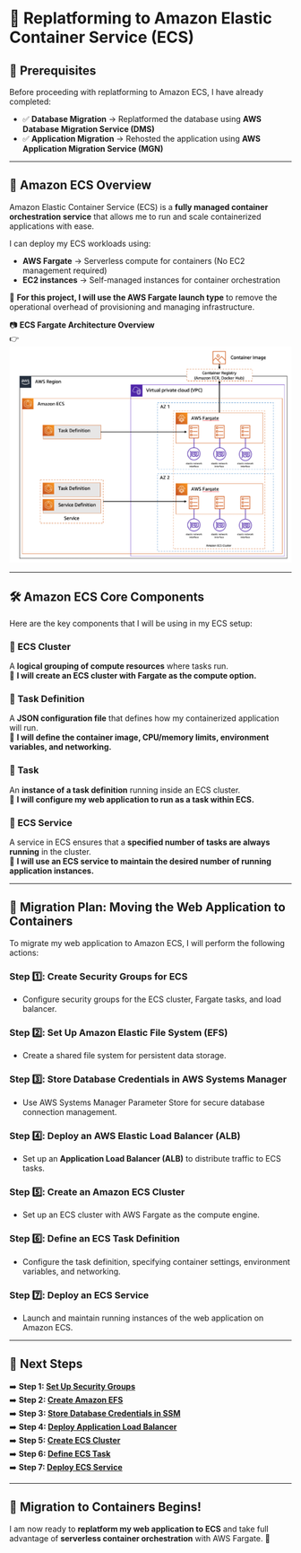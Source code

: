 # **🚀 Replatforming to Amazon Elastic Container Service (ECS)**

## **📌 Prerequisites**
Before proceeding with replatforming to Amazon ECS, I have already completed:
- ✅ **Database Migration** → Replatformed the database using **AWS Database Migration Service (DMS)**
- ✅ **Application Migration** → Rehosted the application using **AWS Application Migration Service (MGN)**

---

## **📖 Amazon ECS Overview**
Amazon Elastic Container Service (ECS) is a **fully managed container orchestration service** that allows me to run and scale containerized applications with ease.

I can deploy my ECS workloads using:
- **AWS Fargate** → Serverless compute for containers (No EC2 management required)
- **EC2 instances** → Self-managed instances for container orchestration

📌 **For this project, I will use the AWS Fargate launch type** to remove the operational overhead of provisioning and managing infrastructure.

📷 **ECS Fargate Architecture Overview**  
👉 [![ECS Fargate Architecture](images/ecs-fargate-architecture.png)](images/ecs-fargate-architecture.png)

---

## **🛠️ Amazon ECS Core Components**
Here are the key components that I will be using in my ECS setup:

### **🔹 ECS Cluster**
A **logical grouping of compute resources** where tasks run.  
📌 **I will create an ECS cluster with Fargate as the compute option.**

### **🔹 Task Definition**
A **JSON configuration file** that defines how my containerized application will run.  
📌 **I will define the container image, CPU/memory limits, environment variables, and networking.**

### **🔹 Task**
An **instance of a task definition** running inside an ECS cluster.  
📌 **I will configure my web application to run as a task within ECS.**

### **🔹 ECS Service**
A service in ECS ensures that a **specified number of tasks are always running** in the cluster.  
📌 **I will use an ECS service to maintain the desired number of running application instances.**

---

## **🚀 Migration Plan: Moving the Web Application to Containers**
To migrate my web application to Amazon ECS, I will perform the following actions:

### **Step 1️⃣: Create Security Groups for ECS**
- Configure security groups for the ECS cluster, Fargate tasks, and load balancer.

### **Step 2️⃣: Set Up Amazon Elastic File System (EFS)**
- Create a shared file system for persistent data storage.

### **Step 3️⃣: Store Database Credentials in AWS Systems Manager**
- Use AWS Systems Manager Parameter Store for secure database connection management.

### **Step 4️⃣: Deploy an AWS Elastic Load Balancer (ALB)**
- Set up an **Application Load Balancer (ALB)** to distribute traffic to ECS tasks.

### **Step 5️⃣: Create an Amazon ECS Cluster**
- Set up an ECS cluster with AWS Fargate as the compute engine.

### **Step 6️⃣: Define an ECS Task Definition**
- Configure the task definition, specifying container settings, environment variables, and networking.

### **Step 7️⃣: Deploy an ECS Service**
- Launch and maintain running instances of the web application on Amazon ECS.

---

## **📌 Next Steps**
➡️ **Step 1: [Set Up Security Groups](./set-up-security-groups.md)**  
➡️ **Step 2: [Create Amazon EFS](./create-efs.md)**  
➡️ **Step 3: [Store Database Credentials in SSM](./store-db-credentials.md)**  
➡️ **Step 4: [Deploy Application Load Balancer](./deploy-alb.md)**  
➡️ **Step 5: [Create ECS Cluster](./create-ecs-cluster.md)**  
➡️ **Step 6: [Define ECS Task](./define-ecs-task.md)**  
➡️ **Step 7: [Deploy ECS Service](./deploy-ecs-service.md)**  

---

## **🎉 Migration to Containers Begins!**
I am now ready to **replatform my web application to ECS** and take full advantage of **serverless container orchestration** with AWS Fargate. 🚀  
